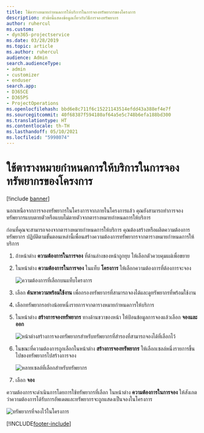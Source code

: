 ```yaml
---
title: ใช้ตารางหมายกำหนดการให้บริการในการจองทรัพยากรของโครงการ
description: หัวข้อนี้แสดงข้อมูลเกี่ยวกับวิธีการจองทรัพยากร
author: ruhercul
ms.custom:
- dyn365-projectservice
ms.date: 03/28/2019
ms.topic: article
ms.author: ruhercul
audience: Admin
search.audienceType:
- admin
- customizer
- enduser
search.app:
- D365CE
- D365PS
- ProjectOperations
ms.openlocfilehash: bbd6e8c711f6c15221143514efdd43a388ef4e7f
ms.sourcegitcommit: 40f68387f594180af64a5e5c748b6efa188bd300
ms.translationtype: HT
ms.contentlocale: th-TH
ms.lasthandoff: 05/10/2021
ms.locfileid: "5998074"
---
```

# <a name="use-the-schedule-board-to-book-project-resources"></a>ใช้ตารางหมายกำหนดการให้บริการในการจองทรัพยากรของโครงการ

[!include [banner](../includes/psa-now-project-operations.md)]

นอกเหนือจากการจองทรัพยากรในโครงการจากภายในโครงการแล้ว คุณยังสามารถทำการจองทรัพยากรแบบตายตัวหรือแบบไม่ตายตัวจากตารางหมายกำหนดการให้บริการ

ก่อนที่คุณจะสามารถจองจากตารางหมายกำหนดการให้บริการ คุณต้องสร้างหรือผลิตความต้องการทรัพยากร ปฏิบัติตามขั้นตอนเหล่านี้เพื่อนสร้างความต้องการทรัพยากรจากตารางหมายกำหนดการให้บริการ

1. ถ้าหน้าต่าง **ความต้องการในการจอง** ที่ด้านล่างของหน้าถูกยุบ ให้เลือกตัวควบคุมแผ่เพื่อขยาย
2. ในหน้าต่าง **ความต้องการในการจอง** ในแท็บ **โครงการ** ให้เลือกความต้องการที่ต้องการจะจอง

    ![ความต้องการที่เลือกบนแท็บโครงการ](media/Resource-Management-image73.png)

3. เลือก **ค้นหาความพร้อมใช้งาน** เพื่อกรองทรัพยากรที่สามารถจองได้และดูทรัพยากรที่พร้อมใช้งาน 
4. เลือกทรัพยากรอย่างน้อยหนึ่งรายการจากตารางหมายกำหนดการให้บริการ 
5. ในหน้าต่าง **สร้างการจองทรัพยากร** ทางด้านขวาของหน้า ให้ป้อนข้อมูลการจองแล้วเลือก **จองและออก**

    ![หน้าต่างสร้างการจองทรัพยากรสำหรับทรัพยากรที่สำรองที่สามารถจองได้ที่เลือกไว้](media/Resource-Management-image74.png)

6. ในขณะที่ความต้องการถูกเลือกในหน้าต่าง **สร้างการจองทรัพยากร** ให้เลือกเซลล์หนึ่งรายการขึ้นไปของทรัพยากรไปสร้างการจอง

    ![หลายเซลล์ที่เลือกสำหรับทรัพยากร](media/Resource-Management-image75.png)

7. เลือก **จอง**

ความต้องการจะดำเนินการโดยการใช้ทรัพยากรที่เลือก ในหน้าต่าง **ความต้องการในการจอง** ให้สังเกตว่าความต้องการได้รับการอัพเดตและทรัพยากรจะถูกแสดงเป็นจองในโครงการ

![ทรัพยากรที่จองไว้ในโครงการ](media/Resource-Management-image76.png)


[!INCLUDE[footer-include](../includes/footer-banner.md)]